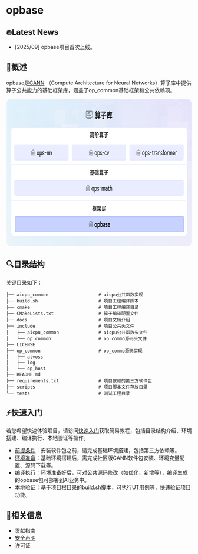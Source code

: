 # opbase

## 🔥Latest News

- [2025/09] opbase项目首次上线。

## 🚀概述

opbase是[CANN](https://hiascend.com/software/cann) （Compute Architecture for Neural Networks）算子库中提供算子公共能力的基础框架库，涵盖了op_common基础框架和公共依赖项。

<img src="docs/figures/architecture.png" alt="架构图"  width="750px" height="400px">

## 🔍目录结构

关键目录如下：

```
├── aicpu_common                   # aicpu公共函数实现
├── build.sh                       # 项目工程编译脚本
├── cmake                          # 项目工程编译目录
├── CMakeLists.txt                 # 算子编译配置文件
├── docs                           # 项目文档介绍
├── include                        # 项目公共头文件      
│   ├── aicpu_common               # aicpu公共函数头文件        
│   └── op_common                  # op_commo源码头文件
├── LICENSE
├── op_common                      # op_commo源码实现
│   ├── atvoss
│   ├── log
│   └── op_host
├── README.md
├── requirements.txt               # 项目依赖的第三方软件包
├── scripts                        # 项目脚本文件存放目录
└── tests                          # 测试工程目录
```

## ⚡️快速入门

若您希望快速体验项目，请访问[快速入门](docs/context/quick_start.md)获取简易教程，包括目录结构介绍、环境搭建、编译执行、本地验证等操作。

- [前提条件](docs/context/quick_start.md#前提条件)：安装软件包之前，请完成基础环境搭建，包括第三方依赖等。
- [环境准备](docs/context/quick_start.md#环境准备)：基础环境搭建后，需完成社区版CANN软件包安装、环境变量配置、源码下载等。
- [编译执行](docs/context/quick_start.md#编译执行)：环境准备好后，可对公共源码修改（如优化、新增等），编译生成的opbase包可部署到AI业务中。
- [本地验证](docs/context/quick_start.md#本地验证)：基于项目根目录的build.sh脚本，可执行UT用例等，快速验证项目功能。

## 📝相关信息

- [贡献指南](CONTRIBUTING.md)
- [安全声明](SECURITY.md)
- [许可证](LICENSE)
